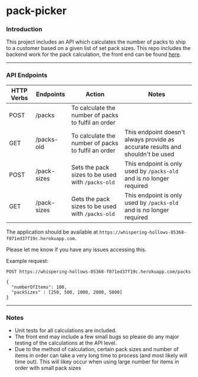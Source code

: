 # pack-picker

### Introduction
This project includes an API which calculates the number of packs to ship to a customer based on a given list of set pack sizes. This repo includes the backend work for the pack calculation, the front end can be found [here](https://github.com/rachelcurran/pack-picker-front.git).

___

### API Endpoints
| HTTP Verbs | Endpoints | Action | Notes 
| --- | --- | --- | --- |
| POST | /packs | To calculate the number of packs to fulfil an order | |
| GET | /packs-old | To calculate the number of packs to fulfil an order | This endpoint doesn't always provide as accurate results and shouldn't be used |
| POST | /pack-sizes | Sets the pack sizes to be used with `/packs-old` | This endpoint is only used by `/packs-old` and is no longer required |
| GET | /pack-sizes | Gets the pack sizes to be used with `/packs-old` | This endpoint is only used by `/packs-old` and is no longer required |


The application should be available at `https://whispering-hollows-05368-f071ed37f19c.herokuapp.com`. 

Please let me know if you have any issues accessing this.

Example request: 

`POST https://whispering-hollows-05368-f071ed37f19c.herokuapp.com/packs`

    {
      "numberOfItems": 100,
      "packSizes" : [250, 500, 1000, 2000, 5000]
    }

___

### Notes
* Unit tests for all calculations are included.
* The front end may include a few small bugs so please do any major testing of the calculations at the API level.
* Due to the method of calculation, certain pack sizes and number of items in order can take a very long time to process (and most likely will time out). This will likey occur when using large number for items in order with small pack sizes 


    
